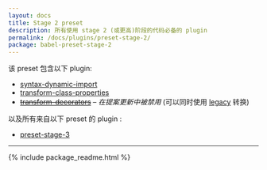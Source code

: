 ```yaml
---
layout: docs
title: Stage 2 preset
description: 所有使用 stage 2 (或更高)阶段的代码必备的 plugin
permalink: /docs/plugins/preset-stage-2/
package: babel-preset-stage-2
---
```


该 preset 包含以下 plugin:

- [syntax-dynamic-import](/docs/plugins/syntax-dynamic-import/)
- [transform-class-properties](/docs/plugins/transform-class-properties/)
- <del>[transform-decorators](/docs/plugins/transform-decorators/)</del> – *在提案更新中被禁用* (可以同时使用 [legacy](https://github.com/loganfsmyth/babel-plugin-transform-decorators-legacy) 转换)

以及所有来自以下 preset 的 plugin :

- [preset-stage-3](/docs/plugins/preset-stage-3/)

* * *

{% include package_readme.html %}
